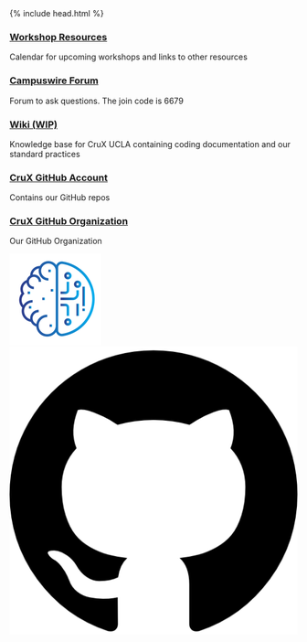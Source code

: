 <head>
  <meta name="google-site-verification" content="0cKaw84X47e-dO5ULPl9bGz8Ip5ro4ZiRNgnGU7JtTo" />
  {% include head.html %}
  <title>CruX GitHub Page Home</title>
  <link rel="icon" type="image/x-icon" href="/images/favicon.ico">
</head>
<link rel="stylesheet" href="css/styles.css">


<!--
## [Member Application](https://docs.google.com/forms/d/e/1FAIpQLSf-1g-wc9BOBIt5ZXhHEH3W_aNDX7KOcUajtyGMdGypa6fKAg/viewform) --&-- [Advanced Opportunities Application](https://docs.google.com/forms/d/e/1FAIpQLScn_2sMu0PWEum1i8x_MDHutq1z-u6rk6qzLqFzvGA4gId0Ow/viewform)  
-->
### [Workshop Resources](pages/Workshops.md)
Calendar for upcoming workshops and links to other resources

### [Campuswire Forum](https://campuswire.com/p/G928C6B14)
Forum to ask questions. The join code is 6679

### [Wiki (WIP)](https://cruxucla.netlify.app)
Knowledge base for CruX UCLA containing coding documentation and our standard practices

### [CruX GitHub Account](https://github.com/crux-ucla/)
Contains our GitHub repos

### [CruX GitHub Organization](https://github.com/cruxucla/)
Our GitHub Organization

<footer>
    <div id = "images">
        <a href="https://cruxucla.com">
        <img  class = "logo" border = "0" src = "images/cruxUclaLogo.webp" alt = "CruX UCLA"/>
        </a>
        <a href="https://github.com/cruxucla">
        <img class = "logo" border = "0" src = "images/githubLogo.png" alt = "Github"/>
        </a>
    </div>
</footer>
